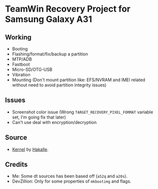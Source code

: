 # TeamWin Recovery Project for Samsung Galaxy A31

## Working
- Booting
- Flashing/format/fix/backup a partition
- MTP/ADB
- Fastboot
- Micro-SD/OTG-USB
- Vibration
- Mounting (Don't mount partition like: EFS/NVRAM and IMEI related without need to avoid partition integrity issues)

## Issues
- Screenshot color issue (Wrong `TARGET_RECOVERY_PIXEL_FORMAT` variable set, I'm going fix that later)
- Can't use deal with encryption/decryption

## Source
- [Kernel](https://github.com/Hakalle/android_kernel_samsung_a31) by [Hakalle](https://github.com/Hakalle).

## Credits
* Me: Some dt sources has been based off (``a52q`` and ``a20s``).
* DevZillion: Only for some properties of ``mkbootimg`` and flags.